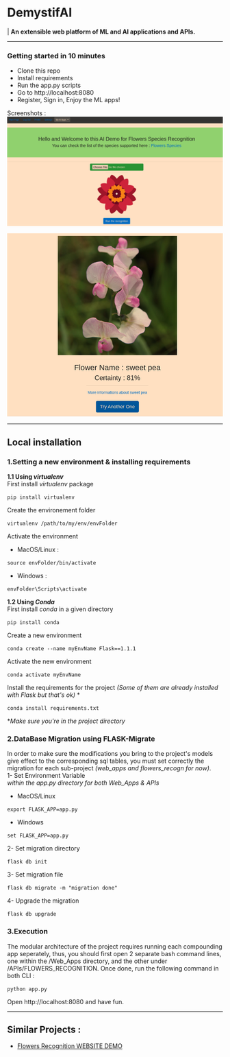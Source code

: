 # DemystifAI  
 
|   **An extensible web platform of ML and AI applications and APIs.**  

---
### Getting started in 10 minutes  
- Clone this repo  
- Install requirements  
- Run the app.py scripts  
- Go to http://localhost:8080  
- Register, Sign in, Enjoy the ML apps!  

Screenshots  :
![](screenshots/Screenshot1.png)  

![](screenshots/Screenshot2.png)  

---
## Local installation  
### 1.Setting a new environment & installing requirements  
**1.1 Using *virtualenv***  
First install *virtualenv* package  
```
pip install virtualenv  
```
Create the environement folder  
```
virtualenv /path/to/my/env/envFolder 
``` 
Activate the environment  
+ MacOS/Linux :  
```
source envFolder/bin/activate  
```
+ Windows :  
```
envFolder\Scripts\activate  
```
**1.2 Using *Conda***  
First install *conda* in a given directory   
```
pip install conda  
```
Create a new environment  
```
conda create --name myEnvName Flask==1.1.1  
```
Activate the new environment  
```
conda activate myEnvName  
```
Install the requirements for the project *(Some of them are already installed with Flask but that's ok)* *  
```
conda install requirements.txt  
```
**Make sure you're in the project directory*  

### 2.DataBase Migration using FLASK-Migrate  
In order to make sure the modifications you bring to the project's models give effect to the corresponding sql tables, you must set correctly the migration for each sub-project *(web_apps and flowers_recogn for now)*.  
1- Set Environment Variable  
*within the app.py directory for both Web_Apps & APIs*  
+ MacOS/Linux  
```
export FLASK_APP=app.py  
```
+ Windows  
```
set FLASK_APP=app.py  
```
2- Set migration directory  
```
flask db init  
```
3- Set migration file  
```
flask db migrate -m "migration done"  
```
4- Upgrade the migration  
```
flask db upgrade 
```
### 3.Execution  
The modular architecture of the project requires running each compounding app seperately, thus, you should first open 2 separate bash command lines, one within the /Web_Apps directory, and the other under /APIs/FLOWERS_RECOGNITION. Once done, run the following command in both CLI :  
```
python app.py  
```
Open http://localhost:8080 and have fun.

---
## Similar Projects : 
- [Flowers Recognition WEBSITE DEMO](http://zeus.robots.ox.ac.uk/flower_demo/)
